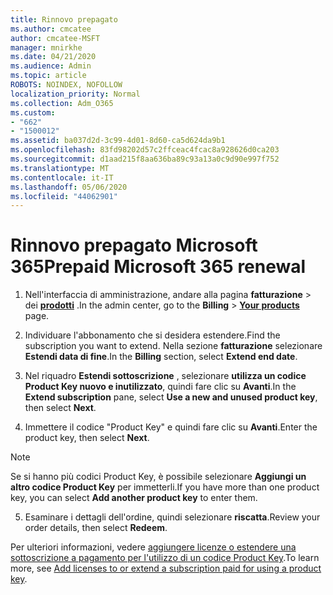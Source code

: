 ```yaml
---
title: Rinnovo prepagato
ms.author: cmcatee
author: cmcatee-MSFT
manager: mnirkhe
ms.date: 04/21/2020
ms.audience: Admin
ms.topic: article
ROBOTS: NOINDEX, NOFOLLOW
localization_priority: Normal
ms.collection: Adm_O365
ms.custom:
- "662"
- "1500012"
ms.assetid: ba037d2d-3c99-4d01-8d60-ca5d624da9b1
ms.openlocfilehash: 83fd98202d57c2ffceac4fcac8a928626d0ca203
ms.sourcegitcommit: d1aad215f8aa636ba89c93a13a0c9d90e997f752
ms.translationtype: MT
ms.contentlocale: it-IT
ms.lasthandoff: 05/06/2020
ms.locfileid: "44062901"
---
```

# <a name="prepaid-microsoft-365-renewal"></a><span data-ttu-id="132a3-102">Rinnovo prepagato Microsoft 365</span><span class="sxs-lookup"><span data-stu-id="132a3-102">Prepaid Microsoft 365 renewal</span></span>

1. <span data-ttu-id="132a3-103">Nell'interfaccia di amministrazione, andare alla pagina **fatturazione** \> dei **[prodotti](https://go.microsoft.com/fwlink/p/?linkid=842054)** .</span><span class="sxs-lookup"><span data-stu-id="132a3-103">In the admin center, go to the **Billing** \> **[Your products](https://go.microsoft.com/fwlink/p/?linkid=842054)** page.</span></span>

2. <span data-ttu-id="132a3-104">Individuare l'abbonamento che si desidera estendere.</span><span class="sxs-lookup"><span data-stu-id="132a3-104">Find the subscription you want to extend.</span></span> <span data-ttu-id="132a3-105">Nella sezione **fatturazione** selezionare **Estendi data di fine**.</span><span class="sxs-lookup"><span data-stu-id="132a3-105">In the **Billing** section, select **Extend end date**.</span></span>

3. <span data-ttu-id="132a3-106">Nel riquadro **Estendi sottoscrizione** , selezionare **utilizza un codice Product Key nuovo e inutilizzato**, quindi fare clic su **Avanti**.</span><span class="sxs-lookup"><span data-stu-id="132a3-106">In the **Extend subscription** pane, select **Use a new and unused product key**, then select **Next**.</span></span>

4. <span data-ttu-id="132a3-107">Immettere il codice "Product Key" e quindi fare clic su **Avanti**.</span><span class="sxs-lookup"><span data-stu-id="132a3-107">Enter the product key, then select **Next**.</span></span>

> [!NOTE]
> <span data-ttu-id="132a3-108">Se si hanno più codici Product Key, è possibile selezionare **Aggiungi un altro codice Product Key** per immetterli.</span><span class="sxs-lookup"><span data-stu-id="132a3-108">If you have more than one product key, you can select **Add another product key** to enter them.</span></span>

5. <span data-ttu-id="132a3-109">Esaminare i dettagli dell'ordine, quindi selezionare **riscatta**.</span><span class="sxs-lookup"><span data-stu-id="132a3-109">Review your order details, then select **Redeem**.</span></span>

<span data-ttu-id="132a3-110">Per ulteriori informazioni, vedere [aggiungere licenze o estendere una sottoscrizione a pagamento per l'utilizzo di un codice Product Key](https://docs.microsoft.com/office365/admin/misc/add-licenses-using-product-key).</span><span class="sxs-lookup"><span data-stu-id="132a3-110">To learn more, see [Add licenses to or extend a subscription paid for using a product key](https://docs.microsoft.com/office365/admin/misc/add-licenses-using-product-key).</span></span>
